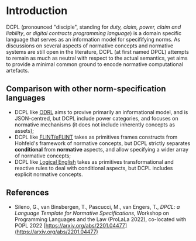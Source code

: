 # Introduction

DCPL (pronounced "disciple", standing for _duty, claim, power, claim and liability_, or _digital contracts programming language_) is a domain specific language that serves as an information model for specififying norms. As discussions on several aspects of normative concepts and normative systems are still open in the literature, DCPL (at first named DPCL) attempts to remain as much as neutral with respect to the actual semantics, yet aims to provide a minimal common ground to encode normative computational artefacts.

## Comparison with other norm-specification languages

- DCPL like [ODRL](https://www.w3.org/TR/odrl-model/) aims to provive primarily an informational model, and is JSON-centred, but DCPL include power categories, and focuses on normative mechanisms (it does not include inherently concepts as assets);
- DCPL like [FLINT/eFLINT](https://gitlab.com/eflint) takes as primitives frames constructs from Hohfeld's framework of normative concepts, but DCPL strictly separates **conditional** from **normative** aspects, and allow specifying a wider array of normative concepts;
- DCPL like [Logical English](https://demo.logicalcontracts.com/) takes as primitives transformational and reactive rules to deal with conditional aspects, but DCPL includes explicit normative concepts.

## References

- Sileno, G., van Binsbergen, T., Pascucci, M., van Engers, T.,
  _DPCL: a Language Template for Normative Specifications_,
  Workshop on Programming Languages and the Law (ProLaLa 2022), co-located with POPL 2022
  [https://arxiv.org/abs/2201.04477](https://arxiv.org/abs/2201.04477)

